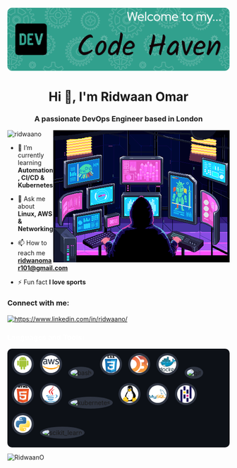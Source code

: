 
[![MasterHead](images/github-header-image.png)](https://www.linkedin.com/in/ridwaano/)
<h1 align="center">Hi 👋, I'm Ridwaan Omar</h1>
<h3 align="center">A passionate DevOps Engineer based in London</h3>

<img align="right" alt="Coding" width="400" src="images/me-coding.gif">


<p align="left"> <img src="https://komarev.com/ghpvc/?username=ridwaano&label=Profile%20views&color=0e75b6&style=flat" alt="ridwaano" /> </p>

- 🌱 I’m currently learning **Automation, CI/CD & Kubernetes**

- 💬 Ask me about **Linux, AWS & Networking**

- 📫 How to reach me **ridwanomar101@gmail.com**

- ⚡ Fun fact **I love sports**

<h3 align="left">Connect with me:</h3>
<p align="left">
<a href="https://linkedin.com/in/https://www.linkedin.com/in/ridwaano/" target="blank"><img align="center" src="https://raw.githubusercontent.com/rahuldkjain/github-profile-readme-generator/master/src/images/icons/Social/linked-in-alt.svg" alt="https://www.linkedin.com/in/ridwaano/" height="30" width="40" /></a>
</p>

<h3 align="left" style="color: #ffffff;">Languages and Tools:</h3>
<p align="left" style="background-color: #0d1117; padding: 10px; border-radius: 10px;">
  <a href="https://developer.android.com" target="_blank" rel="noreferrer" style="text-decoration: none; display: inline-block; margin: 0 10px 10px 0;">
    <img src="https://raw.githubusercontent.com/devicons/devicon/master/icons/android/android-original-wordmark.svg" alt="android" width="40" height="40" style="background-color: #2f3542; border-radius: 50%; padding: 5px;"/>
  </a>
  <a href="https://aws.amazon.com" target="_blank" rel="noreferrer" style="text-decoration: none; display: inline-block; margin: 0 10px 10px 0;">
    <img src="https://raw.githubusercontent.com/devicons/devicon/master/icons/amazonwebservices/amazonwebservices-original-wordmark.svg" alt="aws" width="40" height="40" style="background-color: #2f3542; border-radius: 50%; padding: 5px;"/>
  </a>
  <a href="https://www.gnu.org/software/bash/" target="_blank" rel="noreferrer" style="text-decoration: none; display: inline-block; margin: 0 10px 10px 0;">
    <img src="https://www.vectorlogo.zone/logos/gnu_bash/gnu_bash-icon.svg" alt="bash" width="40" height="40" style="background-color: #2f3542; border-radius: 50%; padding: 5px;"/>
  </a>
  <a href="https://www.w3schools.com/css/" target="_blank" rel="noreferrer" style="text-decoration: none; display: inline-block; margin: 0 10px 10px 0;">
    <img src="https://raw.githubusercontent.com/devicons/devicon/master/icons/css3/css3-original-wordmark.svg" alt="css3" width="40" height="40" style="background-color: #2f3542; border-radius: 50%; padding: 5px;"/>
  </a>
  <a href="https://d3js.org/" target="_blank" rel="noreferrer" style="text-decoration: none; display: inline-block; margin: 0 10px 10px 0;">
    <img src="https://raw.githubusercontent.com/devicons/devicon/master/icons/d3js/d3js-original.svg" alt="d3js" width="40" height="40" style="background-color: #2f3542; border-radius: 50%; padding: 5px;"/>
  </a>
  <a href="https://www.docker.com/" target="_blank" rel="noreferrer" style="text-decoration: none; display: inline-block; margin: 0 10px 10px 0;">
    <img src="https://raw.githubusercontent.com/devicons/devicon/master/icons/docker/docker-original-wordmark.svg" alt="docker" width="40" height="40" style="background-color: #2f3542; border-radius: 50%; padding: 5px;"/>
  </a>
  <a href="https://git-scm.com/" target="_blank" rel="noreferrer" style="text-decoration: none; display: inline-block; margin: 0 10px 10px 0;">
    <img src="https://www.vectorlogo.zone/logos/git-scm/git-scm-icon.svg" alt="git" width="40" height="40" style="background-color: #2f3542; border-radius: 50%; padding: 5px;"/>
  </a>
  <a href="https://www.w3.org/html/" target="_blank" rel="noreferrer" style="text-decoration: none; display: inline-block; margin: 0 10px 10px 0;">
    <img src="https://raw.githubusercontent.com/devicons/devicon/master/icons/html5/html5-original-wordmark.svg" alt="html5" width="40" height="40" style="background-color: #2f3542; border-radius: 50%; padding: 5px;"/>
  </a>
  <a href="https://www.java.com" target="_blank" rel="noreferrer" style="text-decoration: none; display: inline-block; margin: 0 10px 10px 0;">
    <img src="https://raw.githubusercontent.com/devicons/devicon/master/icons/java/java-original.svg" alt="java" width="40" height="40" style="background-color: #2f3542; border-radius: 50%; padding: 5px;"/>
  </a>
  <a href="https://kubernetes.io" target="_blank" rel="noreferrer" style="text-decoration: none; display: inline-block; margin: 0 10px 10px 0;">
    <img src="https://www.vectorlogo.zone/logos/kubernetes/kubernetes-icon.svg" alt="kubernetes" width="40" height="40" style="background-color: #2f3542; border-radius: 50%; padding: 5px;"/>
  </a>
  <a href="https://www.linux.org/" target="_blank" rel="noreferrer" style="text-decoration: none; display: inline-block; margin: 0 10px 10px 0;">
    <img src="https://raw.githubusercontent.com/devicons/devicon/master/icons/linux/linux-original.svg" alt="linux" width="40" height="40" style="background-color: #2f3542; border-radius: 50%; padding: 5px;"/>
  </a>
  <a href="https://www.mysql.com/" target="_blank" rel="noreferrer" style="text-decoration: none; display: inline-block; margin: 0 10px 10px 0;">
    <img src="https://raw.githubusercontent.com/devicons/devicon/master/icons/mysql/mysql-original-wordmark.svg" alt="mysql" width="40" height="40" style="background-color: #2f3542; border-radius: 50%; padding: 5px;"/>
  </a>
  <a href="https://pandas.pydata.org/" target="_blank" rel="noreferrer" style="text-decoration: none; display: inline-block; margin: 0 10px 10px 0;">
    <img src="https://raw.githubusercontent.com/devicons/devicon/2ae2a900d2f041da66e950e4d48052658d850630/icons/pandas/pandas-original.svg" alt="pandas" width="40" height="40" style="background-color: #2f3542; border-radius: 50%; padding: 5px;"/>
  </a>
  <a href="https://www.python.org" target="_blank" rel="noreferrer" style="text-decoration: none; display: inline-block; margin: 0 10px 10px 0;">
    <img src="https://raw.githubusercontent.com/devicons/devicon/master/icons/python/python-original.svg" alt="python" width="40" height="40" style="background-color: #2f3542; border-radius: 50%; padding: 5px;"/>
  </a>
  <a href="https://scikit-learn.org/" target="_blank" rel="noreferrer" style="text-decoration: none; display: inline-block; margin: 0 10px 10px 0;">
    <img src="https://upload.wikimedia.org/wikipedia/commons/0/05/Scikit_learn_logo_small.svg" alt="scikit_learn" width="40" height="40" style="background-color: #2f3542; border-radius: 50%; padding: 5px;"/>
  </a>
</p>

<p><img align="left" src="https://github-readme-stats.vercel.app/api/top-langs?username=RidwaanO&show_icons=true&locale=en&layout=compact" alt="RidwaanO" /></p>
